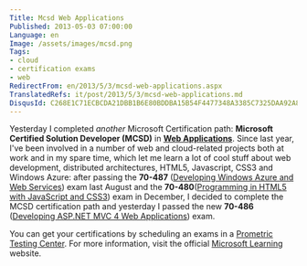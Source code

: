```yaml
---
Title: Mcsd Web Applications
Published: 2013-05-03 07:00:00
Language: en
Image: /assets/images/mcsd.png
Tags:
- cloud
- certification exams
- web
RedirectFrom: en/2013/5/3/mcsd-web-applications.aspx
TranslatedRefs: it/post/2013/5/3/mcsd-web-applications.md
DisqusId: C268E1C71ECBCDA21DBB1B6E80BDDBA15B54F4477348A3385C7325DAA92A88DA
---
```

Yesterday I completed *another* Microsoft Certification path: **Microsoft Certified Solution Developer (MCSD)** in <a href="http://www.microsoft.com/learning/en/us/mcsd-web-apps-certification.aspx#fbid=em2iUXf22_O" target="_blank">**Web Applications**</a>. Since last year, I've been involved in a number of web and cloud-related projects both at work and in my spare time, which let me learn a lot of cool stuff about web development, distributed architectures, HTML5, Javascript, CSS3 and Windows Azure: after passing the **70-487** (<a href="https://www.microsoft.com/learning/en/us/exam.aspx?id=70-487#fbid=em2iUXf22_O" target="_blank">Developing Windows Azure and Web Services</a>) exam last August and the **70-480**(<a href="http://www.microsoft.com/learning/en/us/exam.aspx?id=70-480" target="_blank">Programming in HTML5 with JavaScript and CSS3</a>) exam in December, I decided to complete the MCSD certification path and yesterday I passed the new **70-486** (<a href="http://www.microsoft.com/learning/en/us/exam.aspx?id=70-486#fbid=em2iUXf22_O" target="_blank">Developing ASP.NET MVC 4 Web Applications</a>) exam.

You can get your certifications by scheduling an exams in a <a href="https://www.prometric.com/en-us/Pages/home.aspx" target="_blank">Prometric Testing Center</a>. For more information, visit the official <a href="https://www.microsoft.com/learning/en/us/default.aspx" target="_blank">Microsoft Learning</a> website.